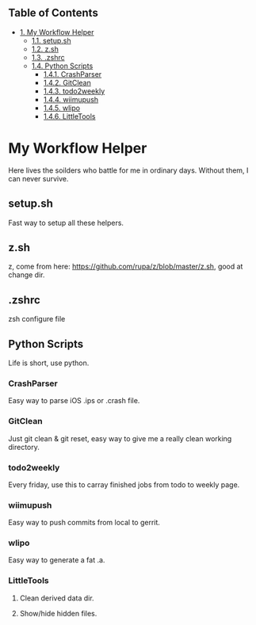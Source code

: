 <div id="table-of-contents">
<h2>Table of Contents</h2>
<div id="text-table-of-contents">
<ul>
<li><a href="#orgheadline13">1. My Workflow Helper</a>
<ul>
<li><a href="#orgheadline1">1.1. setup.sh</a></li>
<li><a href="#orgheadline2">1.2. z.sh</a></li>
<li><a href="#orgheadline3">1.3. .zshrc</a></li>
<li><a href="#orgheadline12">1.4. Python Scripts</a>
<ul>
<li><a href="#orgheadline4">1.4.1. CrashParser</a></li>
<li><a href="#orgheadline5">1.4.2. GitClean</a></li>
<li><a href="#orgheadline6">1.4.3. todo2weekly</a></li>
<li><a href="#orgheadline7">1.4.4. wiimupush</a></li>
<li><a href="#orgheadline8">1.4.5. wlipo</a></li>
<li><a href="#orgheadline11">1.4.6. LittleTools</a></li>
</ul>
</li>
</ul>
</li>
</ul>
</div>
</div>


# My Workflow Helper<a id="orgheadline13"></a>

Here lives the soilders who battle for me in ordinary days. Without them, I can never survive.

## setup.sh<a id="orgheadline1"></a>

Fast way to setup all these helpers.

## z.sh<a id="orgheadline2"></a>

z, come from here: <https://github.com/rupa/z/blob/master/z.sh>, good at change dir.

## .zshrc<a id="orgheadline3"></a>

zsh configure file

## Python Scripts<a id="orgheadline12"></a>

Life is short, use python.

### CrashParser<a id="orgheadline4"></a>

Easy way to parse iOS .ips or .crash file.

### GitClean<a id="orgheadline5"></a>

Just git clean & git reset, easy way to give me a really clean working directory.

### todo2weekly<a id="orgheadline6"></a>

Every friday, use this to carray finished jobs from todo to weekly page.

### wiimupush<a id="orgheadline7"></a>

Easy way to push commits from local to gerrit.

### wlipo<a id="orgheadline8"></a>

Easy way to generate a fat .a.

### LittleTools<a id="orgheadline11"></a>

1.  Clean derived data dir.

2.  Show/hide hidden files.